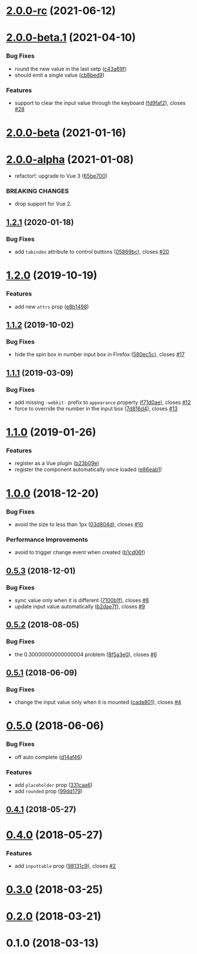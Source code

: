 # [2.0.0-rc](https://github.com/fengyuanchen/vue-number-input/compare/v2.0.0-beta.1...v2.0.0-rc) (2021-06-12)



# [2.0.0-beta.1](https://github.com/fengyuanchen/vue-number-input/compare/v2.0.0-beta...v2.0.0-beta.1) (2021-04-10)


### Bug Fixes

* round the new value in the last setp ([c43a69f](https://github.com/fengyuanchen/vue-number-input/commit/c43a69f5b67c5e02fbd1eccb007c947aa5482f8e))
* should emit a single value ([cb8bed9](https://github.com/fengyuanchen/vue-number-input/commit/cb8bed9b9470882588e8b281466cea088afc0009))


### Features

* support to clear the input value through the keyboard ([fd9faf2](https://github.com/fengyuanchen/vue-number-input/commit/fd9faf23737fb568426fbbe0d879c076cb6cf419)), closes [#28](https://github.com/fengyuanchen/vue-number-input/issues/28)



# [2.0.0-beta](https://github.com/fengyuanchen/vue-number-input/compare/v2.0.0-alpha...v2.0.0-beta) (2021-01-16)



# [2.0.0-alpha](https://github.com/fengyuanchen/vue-number-input/compare/v1.2.1...v2.0.0-alpha) (2021-01-08)


* refactor!: upgrade to Vue 3 ([65be700](https://github.com/fengyuanchen/vue-number-input/commit/65be700df03c167abb347c546ba579035d59fc16))


### BREAKING CHANGES

* drop support for Vue 2.



## [1.2.1](https://github.com/fengyuanchen/vue-number-input/compare/v1.2.0...v1.2.1) (2020-01-18)


### Bug Fixes

* add `tabindex` attribute to control buttons ([05869bc](https://github.com/fengyuanchen/vue-number-input/commit/05869bcb058d06608085141b0260962b6f028262)), closes [#20](https://github.com/fengyuanchen/vue-number-input/issues/20)



# [1.2.0](https://github.com/fengyuanchen/vue-number-input/compare/v1.1.2...v1.2.0) (2019-10-19)


### Features

* add new `attrs` prop ([e8b1498](https://github.com/fengyuanchen/vue-number-input/commit/e8b1498fa485253392afe505c854f6967d6e5990))



## [1.1.2](https://github.com/fengyuanchen/vue-number-input/compare/v1.1.1...v1.1.2) (2019-10-02)


### Bug Fixes

* hide the spin box in number input box in Firefox ([580ec5c](https://github.com/fengyuanchen/vue-number-input/commit/580ec5c960c6b9bd4984631a1932321443673ba5)), closes [#17](https://github.com/fengyuanchen/vue-number-input/issues/17)



## [1.1.1](https://github.com/fengyuanchen/vue-number-input/compare/v1.1.0...v1.1.1) (2019-03-09)


### Bug Fixes

* add missing `-webkit-` prefix to `appearance` property ([f71d0ae](https://github.com/fengyuanchen/vue-number-input/commit/f71d0aeb2e6211e2b37dd66cc348fb035247c207)), closes [#12](https://github.com/fengyuanchen/vue-number-input/issues/12)
* force to override the number in the input box ([7d816d4](https://github.com/fengyuanchen/vue-number-input/commit/7d816d4ec7652160aae2b330e9502ce2e256fc9a)), closes [#13](https://github.com/fengyuanchen/vue-number-input/issues/13)



# [1.1.0](https://github.com/fengyuanchen/vue-number-input/compare/v1.0.0...v1.1.0) (2019-01-26)


### Features

* register as a Vue plugin ([b23b09e](https://github.com/fengyuanchen/vue-number-input/commit/b23b09ef0e14601f0bb8b673bd2313b77d6c2e28))
* register the component automatically once loaded ([e86eab1](https://github.com/fengyuanchen/vue-number-input/commit/e86eab1db441100f71e667e5edb297c1030f6830))



# [1.0.0](https://github.com/fengyuanchen/vue-number-input/compare/v0.5.3...v1.0.0) (2018-12-20)


### Bug Fixes

* avoid the size to less than 1px ([03d804d](https://github.com/fengyuanchen/vue-number-input/commit/03d804d418d1b21c971fe0e7df8a50cec2413bd9)), closes [#10](https://github.com/fengyuanchen/vue-number-input/issues/10)


### Performance Improvements

* avoid to trigger change event when created ([b1cd06f](https://github.com/fengyuanchen/vue-number-input/commit/b1cd06f901f5c2567e94cb3353f326514ac30ed0))



## [0.5.3](https://github.com/fengyuanchen/vue-number-input/compare/v0.5.2...v0.5.3) (2018-12-01)


### Bug Fixes

* sync value only when it is different ([7100b1f](https://github.com/fengyuanchen/vue-number-input/commit/7100b1f01923a9dd4e5927e181a6f1fb15ae8711)), closes [#8](https://github.com/fengyuanchen/vue-number-input/issues/8)
* update input value automatically ([b2dae7f](https://github.com/fengyuanchen/vue-number-input/commit/b2dae7f5358914d9e863b2a0604eaa2201ed7b1d)), closes [#9](https://github.com/fengyuanchen/vue-number-input/issues/9)



## [0.5.2](https://github.com/fengyuanchen/vue-number-input/compare/v0.5.1...v0.5.2) (2018-08-05)


### Bug Fixes

* the 0.30000000000000004 problem ([8f5a3e0](https://github.com/fengyuanchen/vue-number-input/commit/8f5a3e0f63ed46417fa80d597aa7c246fde65ba4)), closes [#6](https://github.com/fengyuanchen/vue-number-input/issues/6)



## [0.5.1](https://github.com/fengyuanchen/vue-number-input/compare/v0.5.0...v0.5.1) (2018-06-09)


### Bug Fixes

* change the input value only when it is mounted ([cada801](https://github.com/fengyuanchen/vue-number-input/commit/cada8012e9428e633188eab93b19cff6e35f8f17)), closes [#4](https://github.com/fengyuanchen/vue-number-input/issues/4)



# [0.5.0](https://github.com/fengyuanchen/vue-number-input/compare/v0.4.1...v0.5.0) (2018-06-06)


### Bug Fixes

* off auto complete ([d14af46](https://github.com/fengyuanchen/vue-number-input/commit/d14af4611b182615298e841db5806e00fac34615))


### Features

* add `placeholder` prop ([331caa6](https://github.com/fengyuanchen/vue-number-input/commit/331caa6a2a1828043a0df778ddd175cd63dce5c1))
* add `rounded` prop ([99dd179](https://github.com/fengyuanchen/vue-number-input/commit/99dd179d8e9b0438e867248e540d6f2a737a225d))



## [0.4.1](https://github.com/fengyuanchen/vue-number-input/compare/v0.4.0...v0.4.1) (2018-05-27)



# [0.4.0](https://github.com/fengyuanchen/vue-number-input/compare/v0.3.0...v0.4.0) (2018-05-27)


### Features

* add `inputtable` prop ([98131c9](https://github.com/fengyuanchen/vue-number-input/commit/98131c9d6890b7a0a4aa4f41b13891a766054f2e)), closes [#2](https://github.com/fengyuanchen/vue-number-input/issues/2)



# [0.3.0](https://github.com/fengyuanchen/vue-number-input/compare/v0.2.0...v0.3.0) (2018-03-25)



# [0.2.0](https://github.com/fengyuanchen/vue-number-input/compare/v0.1.0...v0.2.0) (2018-03-21)



# 0.1.0 (2018-03-13)



